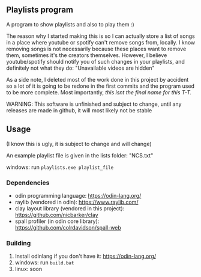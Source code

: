 ## Playlists program

A program to show playlists and also to play them :)

The reason why I started making this is so I can actually store a list of songs in a place where youtube or spotify can't remove songs from, locally. I know removing songs is not necessarily because these places want to remove them, sometimes it's the creators themselves. However, I believe youtube/spotify should notify you of such changes in your playlists, and definitely not what they do: "Unavailable videos are hidden"

As a side note, I deleted most of the work done in this project by accident so a lot of it is going to be redone in the first commits and the program used to be more complete. Most importantly, *this isnt the final name for this T-T.*

WARNING: This software is unfinished and subject to change, until any releases are made in github, it will most likely not be stable

## Usage

(I know this is ugly, it is subject to change and will change)

An example playlist file is given in the lists folder: "NCS.txt"

windows: run `playlists.exe playlist_file`

### Dependencies
 - odin programming language: https://odin-lang.org/
 - raylib (vendored in odin): https://www.raylib.com/
 - clay layout library (vendored in this project): https://github.com/nicbarker/clay
 - spall profiler (in odin core library): https://github.com/colrdavidson/spall-web

### Building
1. Install odinlang if you don't have it: https://odin-lang.org/
2. windows: run `build.bat`
2. linux: soon
